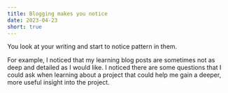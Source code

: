 ```yaml
---
title: Blogging makes you notice
date: 2023-04-23
short: true
---
```


You look at your writing and start to notice pattern in them.

For example, I noticed that my learning blog posts are sometimes not as deep and detailed as I would like. I noticed there are some questions that I could ask when learning about a project that could help me gain a deeper, more useful insight into the project.